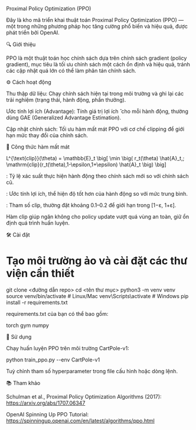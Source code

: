 Proximal Policy Optimization (PPO)

Đây là kho mã triển khai thuật toán Proximal Policy Optimization (PPO) — một trong những phương pháp học tăng cường phổ biến và hiệu quả, được phát triển bởi OpenAI.

🔍 Giới thiệu

PPO là một thuật toán học chính sách dựa trên chính sách gradient (policy gradient), mục tiêu là tối ưu chính sách một cách ổn định và hiệu quả, tránh các cập nhật quá lớn có thể làm phân tán chính sách.

⚙️ Cách hoạt động

Thu thập dữ liệu: Chạy chính sách hiện tại trong môi trường và ghi lại các trải nghiệm (trạng thái, hành động, phần thưởng).

Ước tính lợi ích (Advantage): Tính giá trị lợi ích ̂ cho mỗi hành động, thường dùng GAE (Generalized Advantage Estimation).

Cập nhật chính sách: Tối ưu hàm mất mát PPO với cơ chế clipping để giới hạn mức thay đổi của chính sách.

📐 Công thức hàm mất mát

L^{\text{clip}}(\theta) = \mathbb{E}_t \big[ \min \big( r_t(\theta) \hat{A}_t,\; \mathrm{clip}(r_t(\theta),1-\epsilon,1+\epsilon) \hat{A}_t \big) \big]

: Tỷ lệ xác suất thực hiện hành động theo chính sách mới so với chính sách cũ.

: Ước tính lợi ích, thể hiện độ tốt hơn của hành động so với mức trung bình.

: Tham số clip, thường đặt khoảng 0.1–0.2 để giới hạn  trong [1−ε, 1+ε].

Hàm clip giúp ngăn không cho policy update vượt quá vùng an toàn, giữ ổn định quá trình huấn luyện.

🛠 Cài đặt

# Tạo môi trường ảo và cài đặt các thư viện cần thiết
git clone <đường dẫn repo>
cd <tên thư mục>
python3 -m venv venv
source venv/bin/activate  # Linux/Mac
venv\\Scripts\\activate  # Windows
pip install -r requirements.txt

requirements.txt của bạn có thể bao gồm:

torch
gym
numpy

🚀 Sử dụng

Chạy huấn luyện PPO trên môi trường CartPole-v1:

python train_ppo.py --env CartPole-v1

Tuỳ chỉnh tham số hyperparameter trong file cấu hình hoặc dòng lệnh.

📚 Tham khảo

Schulman et al., Proximal Policy Optimization Algorithms (2017): https://arxiv.org/abs/1707.06347

OpenAI Spinning Up PPO Tutorial: https://spinningup.openai.com/en/latest/algorithms/ppo.html


